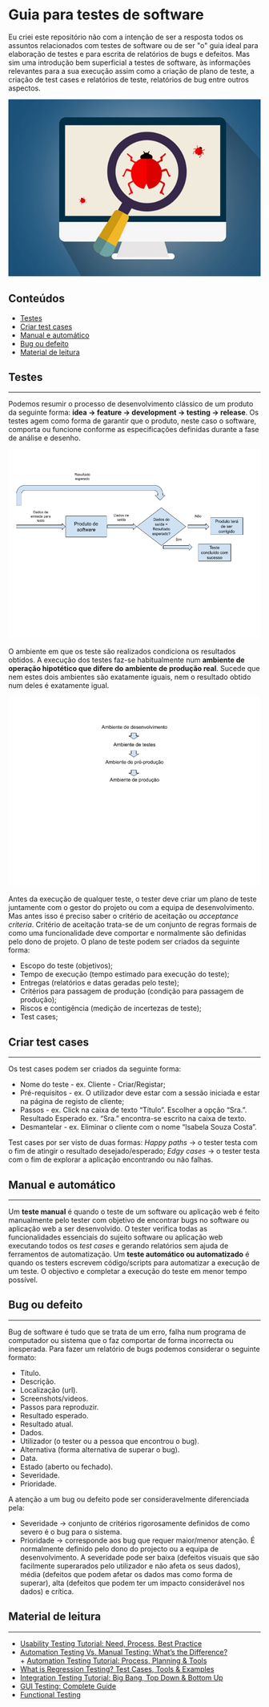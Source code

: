 # Guia para testes de software

Eu criei este repositório não com a intenção de ser a resposta todos os assuntos relacionados com testes de software ou de ser "o" guia ideal para elaboração de testes e para escrita de relatórios de bugs e defeitos. Mas sim uma introdução bem superficial a testes de software, às informações relevantes para a sua execução assim como a criação de plano de teste, a criação de test cases e relatórios de teste, relatórios de bug entre outros aspectos.

![Bug](bug.jpg)

Conteúdos
---
+ [Testes](#testes)
+ [Criar test cases](#criar-test-cases)
+ [Manual e automático](#manual-e-automatico)
+ [Bug ou defeito](#bug-ou-defeito)
+ [Material de leitura](#material-de-leitura)


## Testes
---
Podemos resumir o processo de desenvolvimento clássico de um produto da seguinte forma: **idea -> feature -> development -> testing -> release**.
Os testes agem como forma de garantir que o produto, neste caso o software, comporta ou funcione conforme as especificações definidas durante a fase de análise e desenho.

![funcionamente de execução de um teste](testing.png)

O ambiente em que os teste são realizados condiciona os resultados obtidos. A execução dos testes faz-se habitualmente num **ambiente de operação hipotético que difere do ambiente de produção real**.
Sucede que nem estes dois ambientes são exatamente iguais, nem o resultado obtido num deles é exatamente igual.

![Os diferentes ambientes percorridos pelo produto de software ao longo do processo de desenvolvimento](ambientes-teste.png)

Antes da execução de qualquer teste, o tester deve criar um plano de teste juntamente com o gestor do projeto ou com a equipa de desenvolvimento. Mas antes isso é preciso saber o critério de aceitação ou *acceptance criteria*.
Critério de aceitação trata-se de um conjunto de regras formais de como uma funcionalidade deve comportar e normalmente são definidas pelo dono de projeto.
O plano de teste podem ser criados da seguinte forma:
* Escopo do teste (objetivos);
* Tempo de execução (tempo estimado para execução do teste);
* Entregas (relatórios e datas geradas pelo teste);
* Critérios para passagem de produção (condição para passagem de produção);
* Riscos e contigência (medição de incertezas de teste);
* Test cases;


## Criar test cases
---
Os test cases podem ser criados da seguinte forma:
* Nome do teste - ex. Cliente - Criar/Registar;
* Pré-requisitos - ex. O utilizador deve estar com a sessão iniciada e estar na página de registo de cliente;
* Passos - ex. Click na caixa de texto “Título”. Escolher a opção  “Sra.”. Resultado Esperado ex. “Sra.” encontra-se escrito na caixa de texto.
* Desmantelar - ex. Eliminar o cliente com o nome “Isabela Souza Costa”.

Test cases por ser visto de duas formas:
*Happy paths* -> o tester testa com o fim de atingir o resultado desejado/esperado;
*Edgy cases* -> o tester testa com o fim de explorar a aplicação encontrando ou não falhas.


## Manual e automático
---
Um **teste manual** é quando o teste de um software ou aplicação web é feito manualmente pelo tester com objetivo de encontrar bugs no software ou aplicação web a ser desenvolvido. O tester verifica todas as funcionalidades essenciais do sujeito software ou aplicação web executando todos os *test cases* e gerando relatórios sem ajuda de ferramentos de automatização.
Um **teste automático ou automatizado** é quando os testers escrevem código/scripts para automatizar a execução de um teste. O objectivo e completar a execução do teste em menor tempo possível.


## Bug ou defeito
---
Bug de software é tudo que se trata de um erro, falha num programa de computador ou sistema que o faz comportar de forma incorrecta ou inesperada.
Para fazer um relatório de bugs podemos considerar o seguinte formato:
* Título.
* Descrição.
* Localização (url).
* Screenshots/videos.
* Passos para reproduzir.
* Resultado esperado.
* Resultado atual.
* Dados.
* Utilizador (o tester ou a pessoa que encontrou o bug).
* Alternativa (forma alternativa de superar o bug).
* Data.
* Estado (aberto ou fechado).
* Severidade.
* Prioridade.

A atenção a um bug ou defeito pode ser consideravelmente diferenciada pela:
* Severidade -> conjunto de critérios rigorosamente definidos de como severo é o bug para o sistema.
* Prioridade -> corresponde aos bug que requer maior/menor atenção. É normalmente definido pelo dono do projecto ou a equipa de desenvolvimento.
A severidade pode ser baixa (defeitos visuais que são facilmente superarados pelo utilizador e não afeta os seus dados), média (defeitos que podem afetar os dados mas como forma de superar), alta (defeitos que podem ter um impacto considerável nos dados) e crítica.


## Material de leitura
---
+ [Usability Testing Tutorial: Need, Process, Best Practice](https://www.guru99.com/usability-testing-tutorial.html)
+ [Automation Testing Vs. Manual Testing: What’s the Difference?](https://www.guru99.com/difference-automated-vs-manual-testing.html)
+ [Automation Testing Tutorial: Process, Planning & Tools](https://www.guru99.com/automation-testing.html)
+ [What is Regression Testing? Test Cases, Tools & Examples](https://www.guru99.com/regression-testing.html)
+ [Integration Testing Tutorial: Big Bang, Top Down & Bottom Up](https://www.guru99.com/integration-testing.html)
+ [GUI Testing: Complete Guide](https://www.guru99.com/gui-testing.html)
+ [Functional Testing](https://test.io/functional-testing/)
